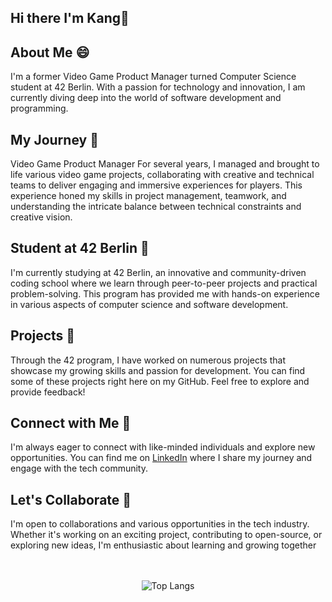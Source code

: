 ## Hi there I'm Kang👋

## About Me :smile:
I'm a former Video Game Product Manager turned Computer Science student at 42 Berlin. With a passion for technology and innovation, I am currently diving deep into the world of software development and programming.

## My Journey 🚀
Video Game Product Manager
For several years, I managed and brought to life various video game projects, collaborating with creative and technical teams to deliver engaging and immersive experiences for players. This experience honed my skills in project management, teamwork, and understanding the intricate balance between technical constraints and creative vision.

## Student at 42 Berlin 🌟
I'm currently studying at 42 Berlin, an innovative and community-driven coding school where we learn through peer-to-peer projects and practical problem-solving. This program has provided me with hands-on experience in various aspects of computer science and software development.

## Projects 🧐
Through the 42 program, I have worked on numerous projects that showcase my growing skills and passion for development. You can find some of these projects right here on my GitHub. Feel free to explore and provide feedback!

## Connect with Me 🤩
I'm always eager to connect with like-minded individuals and explore new opportunities. You can find me on [LinkedIn](https://de.linkedin.com/in/kang-an-7b4907146?original_referer=https%3A%2F%2Fwww.google.de%2F) where I share my journey and engage with the tech community.

## Let's Collaborate 🤚
I'm open to collaborations and various opportunities in the tech industry. Whether it's working on an exciting project, contributing to open-source, or exploring new ideas, I'm enthusiastic about learning and growing together

<p align="center">
<br><br>
<img src="https://github-readme-stats.vercel.app/api/top-langs/?username=donkeykang316&hide_progress=true" alt="Top Langs" />
</p>

